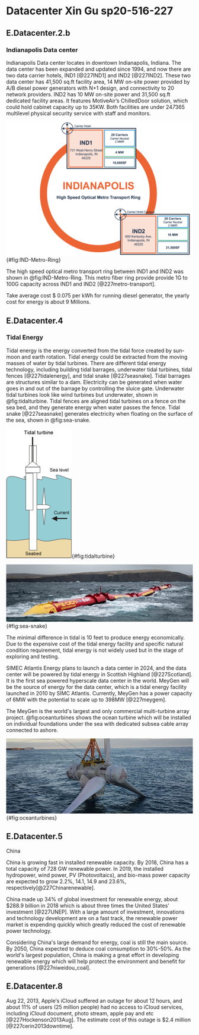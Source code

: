 # Datacenter Xin Gu sp20-516-227

## E.Datacenter.2.b

### Indianapolis Data center

Indianapolis Data center locates in downtown Indianapolis, Indiana. The data center has been expanded and updated since 1994, and now there are two data carrier hotels, IND1 [@227IND1] and IND2 [@227IND2]. These two data center has 41,500 sq.ft facility area, 14 MW on-site power provided by A/B diesel power generators with N+1 design, and connectivity to 20 network providers. IND2 has 10 MW on-site power and 31,500 sq.ft dedicated facility areas. It features MotiveAir’s ChilledDoor solution, which could hold cabinet capacity up to 35KW. Both facilities are under 24*7*365 multilevel physical security service with staff and monitors.

![High Speed Optical Metro Transport Ring Between IND1 and IND2](images/IND-Metro-Ring.png){#fig:IND-Metro-Ring} 

The high speed optical metro transport ring between IND1 and IND2 was shown in @fig:IND-Metro-Ring. This metro fiber ring provide provide 1G to 100G capacity across IND1 and IND2 [@227metro-transport].

Take average cost $ 0.075 per kWh for running diesel generator, the yearly cost for energy is about 9 Millions.

## E.Datacenter.4

### Tidal Energy

Tidal energy is the energy converted from the tidal force created by sun-moon and earth rotation. Tidal energy could be extracted from the moving masses of water by tidal turbines. There are different tidal energy technology, including building tidal barrages, underwater tidal turbines, tidal fences [@227tidalenergy], and tidal snake [@227seasnake]. Tidal barrages are structures similar to a dam. Electricity can be generated when water goes in and out of the barrage by controlling the sluice gate. Underwater tidal turbines look like wind turbines but underwater, shown in @fig:tidalturbine. Tidal fences are aligned tidal turbines on a fence on the sea bed, and they generate energy when water passes the fence. Tidal snake [@227seasnake] generates electricity when floating on the surface of the sea, shown in @fig:sea-snake.

![Tidal Turbine](images/tidalturbine.gif){#fig:tidalturbine}

![Tidal Snake](images/sea-snake.jpg){#fig:sea-snake}

The minimal difference in tidal is 10 feet to produce energy economically. Due to the expensive cost of the tidal energy facility and specific natural condition requirement, tidal energy is not widely used but in the stage of exploring and testing.   

SIMEC Atlantis Energy plans to launch a data center in 2024, and the data center will be powered by tidal energy in Scottish Highland [@227Scotland]. It is the first sea powered hyperscale data center in the world. MeyGen will be the source of energy for the data center, which is a tidal energy facility launched in 2010 by SIMC Atlantis. Currently, MeyGen has a power capacity of 6MW with the potential to scale up to 398MW [@227meygem].

The MeyGen is the world's largest and only commercial multi-turbine array project. @fig:oceanturbines shows the ocean turbine which will be installed on individual foundations under the sea with dedicated subsea cable array connected to ashore.

![Ocean Turbines of the MeyGem](images/oceanturinbes.jpg){#fig:oceanturbines}

## E.Datacenter.5

China

China is growing fast in installed renewable capacity. By 2018, China has a total capacity of 728 GW renewable power. In 2019, the installed hydropower, wind power, PV (Photovoltaics), and bio-mass power capacity are expected to grow 2.2%, 14.1, 14.9 and 23.6%, respectively[@227Chinarenewable].

China made up 34% of global investment for renewable energy, about $288.9 billion in 2018 which is about three times the United States' investment [@227UNEP]. With a large amount of investment, innovations and technology development are on a fast track, the renewable power market is expending quickly which greatly reduced the cost of renewable power technology.

Considering China's large demand for energy, coal is still the main source. By 2050, China expected to deduce coal consumption to 30%-50%. As the world's largest population, China is making a great effort in developing renewable energy which will help protect the environment and benefit for generations [@227niweidou_coal]. 

## E.Datacenter.8

Aug 22, 2013, Apple′s iCloud suffered an outage for about 12 hours, and about 11% of users (25 million people) had no access to iCloud services, including iCloud document, photo stream, apple pay and etc [@227Hockenson2013Aug]. The estimate cost of this outage is $2.4 million [@227cerin2013downtime].

